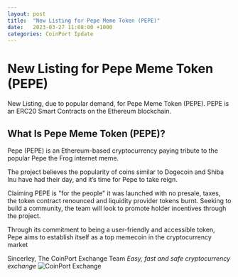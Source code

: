 ```yaml
---
layout: post
title:  "New Listing for Pepe Meme Token (PEPE)"
date:   2023-03-27 11:08:00 +1000
categories: CoinPort Ipdate
---
```

# New Listing for Pepe Meme Token (PEPE)

New Listing, due to popular demand, for Pepe Meme Token (PEPE). PEPE is an ERC20 Smart Contracts on the Ethereum blockchain.

## What Is Pepe Meme Token (PEPE)?

Pepe (PEPE) is an Ethereum-based cryptocurrency paying tribute to the popular Pepe the Frog internet meme.

The project believes the popularity of coins similar to Dogecoin and Shiba Inu have had their day, and it’s time for Pepe to take reign.

Claiming PEPE is "for the people" it was launched with no presale, taxes, the token contract renounced and liquidity provider tokens burnt. Seeking to build a community, the team will look to promote holder incentives through the project.

Through its commitment to being a user-friendly and accessible token, Pepe aims to establish itself as a top memecoin in the cryptocurrency market

Sincerley,
The CoinPort Exchange Team
*Easy, fast and safe cryptocurrency exchange*
![CoinPort Exchange](image/coinport.png)
